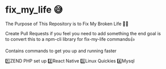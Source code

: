 # fix_my_life :sweat_smile:

The Purpose of This Repository is to Fix My Broken Life :doughnut::pensive:

Create Pull Requests if you feel you need to add something the end goal is to convert this to a npm-cli library for fix-my-life commands:thumbsup:

Contains commands to get you up and running faster 

:one:ZEND PHP set up
:two:React Native 
:three:Linux Quickies
:four:Mysql

